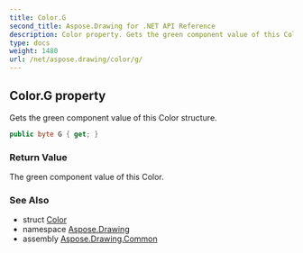 ```yaml
---
title: Color.G
second_title: Aspose.Drawing for .NET API Reference
description: Color property. Gets the green component value of this Color structure
type: docs
weight: 1480
url: /net/aspose.drawing/color/g/
---
```

## Color.G property

Gets the green component value of this Color structure.

```csharp
public byte G { get; }
```

### Return Value

The green component value of this Color.

### See Also

* struct [Color](../)
* namespace [Aspose.Drawing](../../color/)
* assembly [Aspose.Drawing.Common](../../../)


